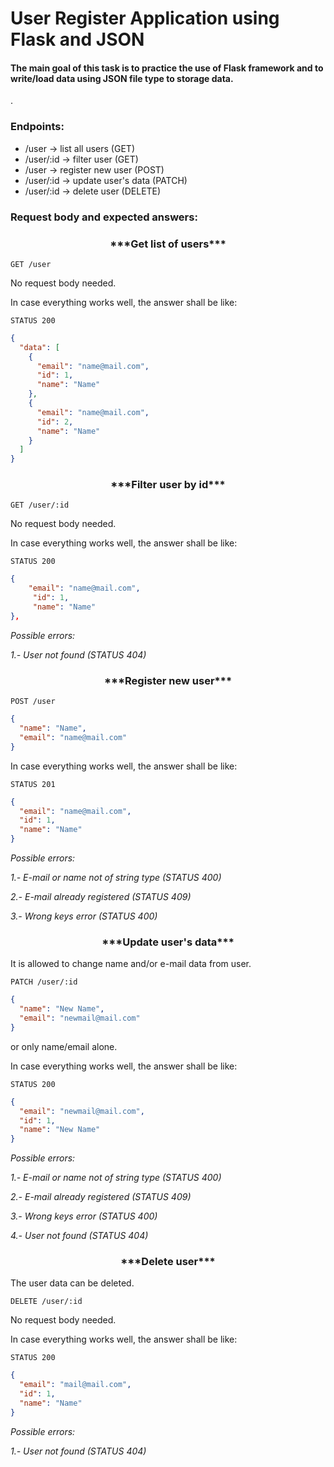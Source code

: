 # User Register Application using Flask and JSON

#### The main goal of this task is to practice the use of Flask framework and to write/load data using JSON file type to storage data.

.

### Endpoints:

- /user -> list all users (GET)
- /user/:id -> filter user (GET)
- /user -> register new user (POST)
- /user/:id -> update user's data (PATCH)
- /user/:id -> delete user (DELETE)

### Request body and expected answers:

<h3 align="center">***Get list of users***</h3>

`GET /user`

No request body needed.

In case everything works well, the answer shall be like:

`STATUS 200`

```json
{
  "data": [
    {
      "email": "name@mail.com",
      "id": 1,
      "name": "Name"
    },
    {
      "email": "name@mail.com",
      "id": 2,
      "name": "Name"
    }
  ]
}
```

<h3 align="center">***Filter user by id***</h3>

`GET /user/:id`

No request body needed.

In case everything works well, the answer shall be like:

`STATUS 200`

```json
{
    "email": "name@mail.com",
     "id": 1,
     "name": "Name"
},
```

_Possible errors:_

_1.- User not found (STATUS 404)_

<h3 align="center">***Register new user***</h3>

`POST /user`

```json
{
  "name": "Name",
  "email": "name@mail.com"
}
```

In case everything works well, the answer shall be like:

`STATUS 201`

```json
{
  "email": "name@mail.com",
  "id": 1,
  "name": "Name"
}
```

_Possible errors:_

_1.- E-mail or name not of string type (STATUS 400)_

_2.- E-mail already registered (STATUS 409)_

_3.- Wrong keys error (STATUS 400)_

<h3 align="center">***Update user's data***</h3>

It is allowed to change name and/or e-mail data from user.

`PATCH /user/:id`

```json
{
  "name": "New Name",
  "email": "newmail@mail.com"
}
```

or only name/email alone.

In case everything works well, the answer shall be like:

`STATUS 200`

```json
{
  "email": "newmail@mail.com",
  "id": 1,
  "name": "New Name"
}
```

_Possible errors:_

_1.- E-mail or name not of string type (STATUS 400)_

_2.- E-mail already registered (STATUS 409)_

_3.- Wrong keys error (STATUS 400)_

_4.- User not found (STATUS 404)_

<h3 align="center">***Delete user***</h3>

The user data can be deleted.

`DELETE /user/:id`

No request body needed.

In case everything works well, the answer shall be like:

`STATUS 200`

```json
{
  "email": "mail@mail.com",
  "id": 1,
  "name": "Name"
}
```

_Possible errors:_

_1.- User not found (STATUS 404)_

